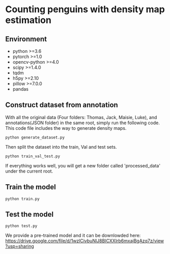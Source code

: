 # Counting penguins with density map estimation 

## Environment 
- python >=3.6
- pytorch >=1.0
- opencv-python >=4.0
- scipy >=1.4.0
- tqdm
- h5py >=2.10
- pillow >=7.0.0
- pandas

## Construct dataset from annotation
With all the original data (Four folders: Thomas, Jack, Maisie, Luke), and annotations(JSON folder) in the same root, simply run the following code. This code file includes the way to generate density maps.

```python generate_dataset.py ```<br />

Then split the dataset into the train, Val and test sets.

```python train_val_test.py ```<br />

If everything works well, you will get a new folder called 'processed_data' under the current root.


## Train the model
```python train.py ```<br />

## Test the model
```python test.py ```<br />

We provide a pre-trained model and it can be downlowded here: https://drive.google.com/file/d/1wzlCivbuNlJ8BICXXlrb6mxajBgAzq7z/view?usp=sharing
